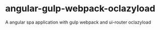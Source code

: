 # angular-gulp-webpack-oclazyload
A angular spa application with gulp webpack and ui-router oclazyload
